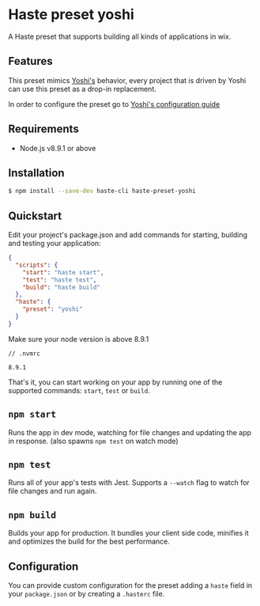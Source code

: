 # Haste preset yoshi

A Haste preset that supports building all kinds of applications in wix.

## Features
This preset mimics [Yoshi's](https://github.com/wix/yoshi#yoshi) behavior, every project that is driven by Yoshi can use this preset as a drop-in replacement.

In order to configure the preset go to [Yoshi's configuration guide](https://github.com/wix/yoshi#configurations)

## Requirements

- Node.js v8.9.1 or above

## Installation

```sh
$ npm install --save-dev haste-cli haste-preset-yoshi
```

## Quickstart

Edit your project's package.json and add commands for starting, building and testing your application:

```json
{
  "scripts": {
    "start": "haste start",
    "test": "haste test",
    "build": "haste build"
  },
  "haste": {
    "preset": "yoshi"
  }
}
```

Make sure your node version is above 8.9.1

```
// .nvmrc

8.9.1
```

That's it, you can start working on your app by running one of the supported commands: `start`, `test` or `build`.

## `npm start`

Runs the app in dev mode, watching for file changes and updating the app in response. (also spawns `npm test` on watch mode)

## `npm test`

Runs all of your app's tests with Jest. Supports a `--watch` flag to watch for file changes and run again.

## `npm build`

Builds your app for production. It bundles your client side code, minifies it and optimizes the build for the best performance.

## Configuration

You can provide custom configuration for the preset adding a `haste` field in your `package.json` or by creating a `.hasterc` file.
